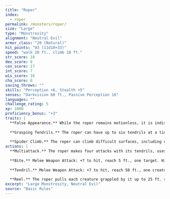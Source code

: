 ```yaml
---
title: "Roper"
index:
  - roper
permalink: /monsters/roper/
size: "Large"
type: "Monstrosity"
alignment: "Neutral Evil"
armor_class: "20 (Natural)"
hit_points: "93 (11d10+33)"
speed: "walk 10 ft., climb 10 ft."
str_score: 18
dex_score: 8
con_score: 17
int_score: 7
wis_score: 16
cha_score: 6
saving_throws: ""
skills: "Perception +6, Stealth +5"
senses: "Darkvision 60 ft., Passive Perception 16"
languages: ""
challenge_rating: 5
xp: 1800
proficiency_bonus: "+3"
traits: |
  **False Appearance.** While the roper remains motionless, it is indistinguishable from a normal cave formation, such as a stalagmite.
  
  **Grasping Tendrils.** The roper can have up to six tendrils at a time. Each tendril can be attacked (AC 20; 10 hit points; immunity to poison and psychic damage). Destroying a tendril deals no damage to the roper, which can extrude a replacement tendril on its next turn. A tendril can also be broken if a creature takes an action and succeeds on a DC 15 Strength check against it.
  
  **Spider Climb.** The roper can climb difficult surfaces, including upside down on ceilings, without needing to make an ability check.
actions: |
  **Multiattack.** The roper makes four attacks with its tendrils, uses Reel, and makes one attack with its bite.
  
  **Bite.** Melee Weapon Attack: +7 to hit, reach 5 ft., one target. Hit: 22 (4d8 + 4) piercing damage.
  
  **Tendril.** Melee Weapon Attack: +7 to hit, reach 50 ft., one creature. Hit: The target is grappled (escape DC 15). Until the grapple ends, the target is restrained and has disadvantage on Strength checks and Strength saving throws, and the roper can't use the same tendril on another target.
  
  **Reel.** The roper pulls each creature grappled by it up to 25 ft. straight toward it.  
excerpt: "Large Monstrosity, Neutral Evil"
source: "Basic Rules"
---
```

